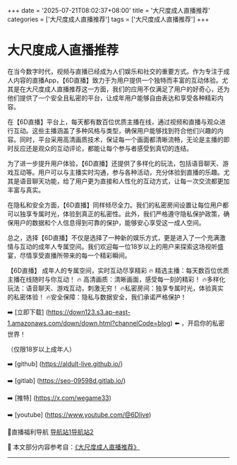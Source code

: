 +++
date = '2025-07-21T08:02:37+08:00'
title = '大尺度成人直播推荐'
categories = ['大尺度成人直播推荐']
tags = ['大尺度成人直播推荐']
+++

# 大尺度成人直播推荐

在当今数字时代，视频与直播已经成为人们娱乐和社交的重要方式。作为专注于成人内容的直播App，【6D直播】致力于为用户提供一个独特而丰富的互动体验。尤其是在大尺度成人直播推荐这一方面，我们的应用不仅满足了用户的好奇心，还为他们提供了一个安全且私密的平台，让成年用户能够自由表达和享受各种精彩内容。

在【6D直播】平台上，每天都有数百位优质主播在线，通过视频和直播与观众进行互动。这些主播涵盖了多种风格与类型，确保用户能够找到符合他们兴趣的内容。同时，平台采用高清画质技术，保证每一个画面都清晰流畅，无论是主播的即时反应还是观众的互动评论，都能让每个参与者感受到真切的连结。

为了进一步提升用户体验，【6D直播】还提供了多样化的玩法，包括语音聊天、游戏互动等。用户可以与主播实时沟通，参与各种活动，充分体验到直播的乐趣。尤其是语音聊天功能，给了用户更为直接和人性化的互动方式，让每一次交流都更加丰富与真实。

在隐私和安全方面，【6D直播】同样倾尽全力。我们的私密房间设置让每位用户都可以独享专属时光，体验到真正的私密性。此外，我们严格遵守隐私保护政策，确保用户的数据和个人信息得到可靠的保护，能够安心享受这一成人空间。

总之，选择【6D直播】不仅是选择了一种新的娱乐方式，更是进入了一个充满激情与互动的成年人专属空间。我们欢迎每一位18岁以上的用户来探索这场视听盛宴，尽情享受直播所带来的每一个精彩瞬间。

【6D直播】
成年人的专属空间，实时互动尽享精彩
🔥 精选主播：每天数百位优质主播在线随时与你互动！
🔥 高清画质：清晰画面，感受每一刻的精彩！
🔥多样化玩法：语音聊天、游戏互动，刺激无穷！
🔥私密房间：独享专属时光，体验真实的私密体验！
🔥安全保障：隐私与数据安全，我们承诺严格保护！

➡️ [立即下载] (https://down123.s3.ap-east-1.amazonaws.com/down/down.html?channelCode=blog) ⬅️ ，开启你的私密世界！

（仅限18岁以上成年人）

➡️ [github] (https://aldult-live.github.io/)

➡️ [gitlab] (https://seo-09598d.gitlab.io/)

➡️ [推特] (https://x.com/wegame33)

➡️ [youtube] (https://www.youtube.com/@6Dlive)

🔞直播福利导航 [导航站1](https://webstack-86085a.gitlab.io/)[导航站2](https://onlygit123-2.github.io/)


📘 本文部分内容参考自：[《大尺度成人直播推荐》](https://github.com/caoliu123321/caoliu)

---
